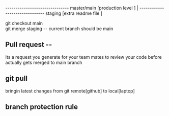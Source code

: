 
------------------------------- master/main [production level ] 
|
------------------------------- staging   [extra readme file ]

git checkout main    
git merge staging   -- current branch should be main


## Pull request --
Its a request you generate for your team mates to review your code
before actually gets merged to main branch

## git pull
bringin latest changes from git remote[github] to local[laptop]

## branch protection rule 